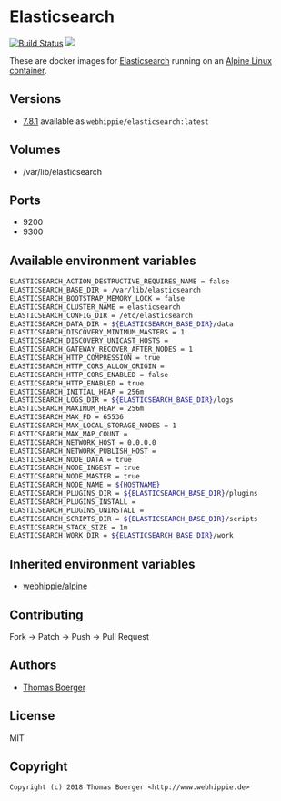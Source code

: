 # Elasticsearch

[![Build Status](https://cloud.drone.io/api/badges/dockhippie/elasticsearch/status.svg)](https://cloud.drone.io/dockhippie/elasticsearch)
[![](https://images.microbadger.com/badges/image/webhippie/elasticsearch.svg)](https://microbadger.com/images/webhippie/elasticsearch "Get your own image badge on microbadger.com")

These are docker images for [Elasticsearch](https://www.elastic.co/products/elasticsearch) running on an [Alpine Linux container](https://registry.hub.docker.com/u/webhippie/alpine/).


## Versions

* [7.8.1](./latest) available as `webhippie/elasticsearch:latest`


## Volumes

* /var/lib/elasticsearch


## Ports

* 9200
* 9300


## Available environment variables

```bash
ELASTICSEARCH_ACTION_DESTRUCTIVE_REQUIRES_NAME = false
ELASTICSEARCH_BASE_DIR = /var/lib/elasticsearch
ELASTICSEARCH_BOOTSTRAP_MEMORY_LOCK = false
ELASTICSEARCH_CLUSTER_NAME = elasticsearch
ELASTICSEARCH_CONFIG_DIR = /etc/elasticsearch
ELASTICSEARCH_DATA_DIR = ${ELASTICSEARCH_BASE_DIR}/data
ELASTICSEARCH_DISCOVERY_MINIMUM_MASTERS = 1
ELASTICSEARCH_DISCOVERY_UNICAST_HOSTS =
ELASTICSEARCH_GATEWAY_RECOVER_AFTER_NODES = 1
ELASTICSEARCH_HTTP_COMPRESSION = true
ELASTICSEARCH_HTTP_CORS_ALLOW_ORIGIN =
ELASTICSEARCH_HTTP_CORS_ENABLED = false
ELASTICSEARCH_HTTP_ENABLED = true
ELASTICSEARCH_INITIAL_HEAP = 256m
ELASTICSEARCH_LOGS_DIR = ${ELASTICSEARCH_BASE_DIR}/logs
ELASTICSEARCH_MAXIMUM_HEAP = 256m
ELASTICSEARCH_MAX_FD = 65536
ELASTICSEARCH_MAX_LOCAL_STORAGE_NODES = 1
ELASTICSEARCH_MAX_MAP_COUNT =
ELASTICSEARCH_NETWORK_HOST = 0.0.0.0
ELASTICSEARCH_NETWORK_PUBLISH_HOST =
ELASTICSEARCH_NODE_DATA = true
ELASTICSEARCH_NODE_INGEST = true
ELASTICSEARCH_NODE_MASTER = true
ELASTICSEARCH_NODE_NAME = ${HOSTNAME}
ELASTICSEARCH_PLUGINS_DIR = ${ELASTICSEARCH_BASE_DIR}/plugins
ELASTICSEARCH_PLUGINS_INSTALL =
ELASTICSEARCH_PLUGINS_UNINSTALL =
ELASTICSEARCH_SCRIPTS_DIR = ${ELASTICSEARCH_BASE_DIR}/scripts
ELASTICSEARCH_STACK_SIZE = 1m
ELASTICSEARCH_WORK_DIR = ${ELASTICSEARCH_BASE_DIR}/work
```


## Inherited environment variables

* [webhippie/alpine](https://github.com/dockhippie/alpine#available-environment-variables)


## Contributing

Fork -> Patch -> Push -> Pull Request


## Authors

* [Thomas Boerger](https://github.com/tboerger)


## License

MIT


## Copyright

```
Copyright (c) 2018 Thomas Boerger <http://www.webhippie.de>
```
